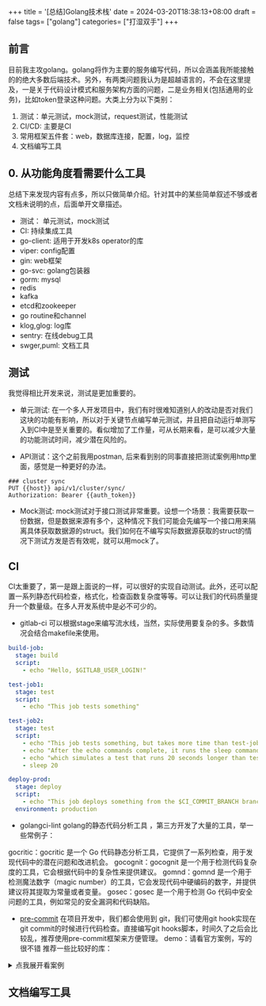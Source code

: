 +++
title = '[总结]Golang技术栈'
date = 2024-03-20T18:38:13+08:00
draft = false
tags= ["golang"]
categories= ["打湿双手"]
+++
## 前言
目前我主攻golang。golang将作为主要的服务编写代码，所以会涵盖我所能接触的的绝大多数后端技术。另外，有两类问题我认为是超越语言的，不会在这里提及，一是关于代码设计模式和服务架构方面的问题，二是业务相关(包括通用的业务)，比如token登录这种问题。大类上分为以下类别：
1. 测试：单元测试，mock测试，request测试，性能测试
2. CI/CD: 主要是CI
3. 常用框架五件套：web，数据库连接，配置，log，监控
4. 文档编写工具

## 0. 从功能角度看需要什么工具
总结下来发现内容有点多，所以只做简单介绍。针对其中的某些简单叙述不够或者文档未说明的点，后面单开文章描述。

- 测试： 单元测试，mock测试
- CI: 持续集成工具
- go-client: 适用于开发k8s operator的库
- viper: config配置
- gin: web框架
- go-svc: golang包装器
- gorm: mysql
- redis
- kafka
- etcd和zookeeper
- go routine和channel
- klog,glog: log库
- sentry: 在线debug工具
- swger,puml: 文档工具

## 测试
我觉得相比开发来说，测试是更加重要的。
- 单元测试: 在一个多人开发项目中，我们有时很难知道别人的改动是否对我们这块的功能有影响，所以对于关键节点编写单元测试，并且把自动运行单测写入到CI中是至关重要的。看似增加了工作量，可从长期来看，是可以减少大量的功能测试时间，减少潜在风险的。

- API测试：这个之前我用postman, 后来看到别的同事直接把测试案例用http里面，感觉是一种更好的办法。
```golang
### cluster sync
PUT {{host}} api/v1/cluster/sync/
Authorization: Bearer {{auth_token}}
```
- Mock测试: mock测试对于接口测试非常重要。设想一个场景：我需要获取一份数据，但是数据来源有多个，这种情况下我们可能会先编写一个接口用来隔离具体获取数据源的struct。我们如何在不编写实际数据源获取的struct的情况下测试方发是否有效呢，就可以用mock了。

## CI
CI太重要了，第一是跟上面说的一样，可以很好的实现自动测试。此外，还可以配置一系列静态代码检查，格式化，检查函数复杂度等等。可以让我们的代码质量提升一个数量级。在多人开发系统中是必不可少的。
- gitlab-ci
可以根据stage来编写流水线，当然，实际使用要复杂的多。多数情况会结合makefile来使用。
```yml
build-job:
  stage: build
  script:
    - echo "Hello, $GITLAB_USER_LOGIN!"

test-job1:
  stage: test
  script:
    - echo "This job tests something"

test-job2:
  stage: test
  script:
    - echo "This job tests something, but takes more time than test-job1."
    - echo "After the echo commands complete, it runs the sleep command for 20 seconds"
    - echo "which simulates a test that runs 20 seconds longer than test-job1"
    - sleep 20

deploy-prod:
  stage: deploy
  script:
    - echo "This job deploys something from the $CI_COMMIT_BRANCH branch."
  environment: production
```

- golangci-lint
golang的静态代码分析工具 ，第三方开发了大量的工具，举一些常例子：

gocritic：gocritic 是一个 Go 代码静态分析工具，它提供了一系列检查，用于发现代码中的潜在问题和改进机会。
gocognit：gocognit 是一个用于检测代码复杂度的工具，它会根据代码中的复杂性来提供建议。
gomnd：gomnd 是一个用于检测魔法数字（magic number）的工具，它会发现代码中硬编码的数字，并提供建议将其提取为常量或者变量。
gosec：gosec 是一个用于检测 Go 代码中安全问题的工具，例如常见的安全漏洞和代码缺陷。

- [pre-commit](https://pre-commit.com/)
在项目开发中，我们都会使用到 git，我们可使用git hook实现在git commit的时候进行代码检查。直接编写git hooks脚本，时间久了之后会比较乱，推荐使用pre-commit框架来方便管理。
demo：请看官方案例，写的很不错
推荐一些比较好的库：
<details>
  <summary>点我展开看案例</summary>
  <pre><code>
  repos:
  <!-- 官方库,功能依次为: 
  大文件检测
  shell格式检测
  symlinks检测
  文件名冲突
  git merge冲突
  json,yaml,toml检查
  私钥检查
  文件结束符检查
  BOM检测
  禁止git submoudles
  禁止部分brach的上传
  文件行位空格检测 
  -->
  - repo: https://github.com/pre-commit/pre-commit-hooks
    rev: v4.4.0  # Use the ref you want to point at
    hooks:
      - id: check-added-large-files
      - id: check-executables-have-shebangs
        exclude: t/cmd/common.sh
      - id: check-shebang-scripts-are-executable
      - id: check-symlinks
      - id: destroyed-symlinks
      - id: check-case-conflict
      - id: check-merge-conflict
      - id: check-json
      - id: check-yaml
      - id: check-toml
      - id: detect-private-key
      - id: end-of-file-fixer
        exclude: docs/swagger.json
        exclude_types:
          - svg
      - id: fix-byte-order-marker
      - id: forbid-submodules
      - id: no-commit-to-branch
        args:
          - -b release
          - -b master
      - id: check-merge-conflict
      - id: trailing-whitespace
        args:
          - --markdown-linebreak-ext=md

<!-- 检查拼写错误 -->
  - repo: https://github.com/crate-ci/typos
    rev: typos-dict-v0.9.26
    hooks:
      - id: typos
        exclude: .*.http|.mod|.token
        exclude_types:
          - json

<!-- golang检查，功能依次为：
go-fmt - Runs gofmt, requires golang
go-vet - Runs go vet, requires golang
go-lint - Runs golint, requires https://github.com/golang/lint but is unmaintained & deprecated in favour of golangci-lint
go-imports - Runs goimports, requires golang.org/x/tools/cmd/goimports
go-cyclo - Runs gocyclo, require https://github.com/fzipp/gocyclo, args参数指定了复杂度的阈值（-over=16）
validate-toml - Runs tomlv, requires https://github.com/BurntSushi/toml/tree/master/cmd/tomlv
no-go-testing - Checks that no files are using testing.T, if you want developers to use a different testing framework
golangci-lint - run golangci-lint run ./..., requires golangci-lint
go-critic - run gocritic check ./..., requires go-critic
go-unit-tests - run go test -tags=unit -timeout 30s -short -v
go-build - run go build, requires golang
go-mod-tidy - run go mod tidy -v, requires golang
go-mod-vendor - run go mod vendor, requires golang
 -->
  - repo: https://github.com/dnephin/pre-commit-golang
    rev: v0.5.1
    hooks:
      - id: go-generate
      - id: go-fmt
      - id: go-imports
      - id: go-vet
      - id: go-mod-tidy
      - id: go-cyclo
        exclude: ^pkg/
        args: [ -over=16 ]
      - id: golangci-lint

<!-- 检查markdown语法 -->
  - repo: https://github.com/igorshubovych/markdownlint-cli
    rev: v0.34.0
    hooks:
      - id: markdownlint
        exclude: docs/swagger.md
      - id: markdownlint-fix
        exclude: docs/swagger.md

<!-- 这个很有意思，指定了commit messages的格式 -->
  - repo: https://github.com/compilerla/conventional-pre-commit
    rev: v2.2.0
    hooks:
      - id: conventional-pre-commit
        stages:
          - commit-msg
        args: # optional: list of Conventional Commits types to allow e.g. [feat, fix, ci, chore, test]
          - feat
          - fix
          - ci
          - chore
          - test
          - refactor
          - build
          - release
          - revert
          - perf
          - docs
          - typo
          - style
  
<!-- git commit 规范messages语法 -->
  - repo: https://github.com/jorisroovers/gitlint
    rev: v0.19.1
    hooks:
      - id: gitlint
        stages:
          - commit-msg

  </code></pre>
</details>

## 文档编写工具
